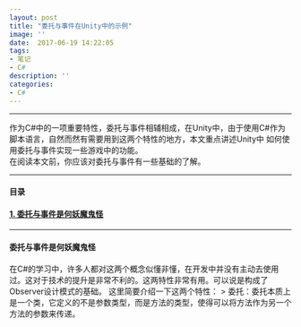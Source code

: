 ```yaml
---
layout: post
title: "委托与事件在Unity中的示例"
image: ''
date:  2017-06-19 14:22:05
tags:
- 笔记
- C#
description: ''
categories:
- C#
---
```


---
作为C#中的一项重要特性，委托与事件相辅相成，在Unity中，由于使用C#作为脚本语言，自然而然有需要用到这两个特性的地方，本文重点讲述Unity中
如何使用委托与事件实现一些游戏中的功能。  
在阅读本文前，你应该对委托与事件有一些基础的了解。

---
#### 目录
#### [1. 委托与事件是何妖魔鬼怪](#1)

---

<h4 id = "1">委托与事件是何妖魔鬼怪</h4>
在C#的学习中，许多人都对这两个概念似懂非懂，在开发中并没有主动去使用过。这对于技术的提升是非常不利的。这两特性非常有用。可以说是构成了Observer设计模式的基础。
这里简要介绍一下这两个特性：  
> 委托：委托本质上是一个类，它定义的不是参数类型，而是方法的类型，使得可以将方法作为另一个方法的参数来传递。
